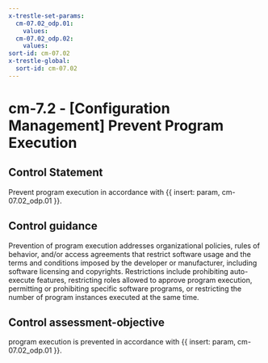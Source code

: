 ```yaml
---
x-trestle-set-params:
  cm-07.02_odp.01:
    values:
  cm-07.02_odp.02:
    values:
sort-id: cm-07.02
x-trestle-global:
  sort-id: cm-07.02
---
```


# cm-7.2 - \[Configuration Management\] Prevent Program Execution

## Control Statement

Prevent program execution in accordance with {{ insert: param, cm-07.02_odp.01 }}.

## Control guidance

Prevention of program execution addresses organizational policies, rules of behavior, and/or access agreements that restrict software usage and the terms and conditions imposed by the developer or manufacturer, including software licensing and copyrights. Restrictions include prohibiting auto-execute features, restricting roles allowed to approve program execution, permitting or prohibiting specific software programs, or restricting the number of program instances executed at the same time.

## Control assessment-objective

program execution is prevented in accordance with {{ insert: param, cm-07.02_odp.01 }}.
